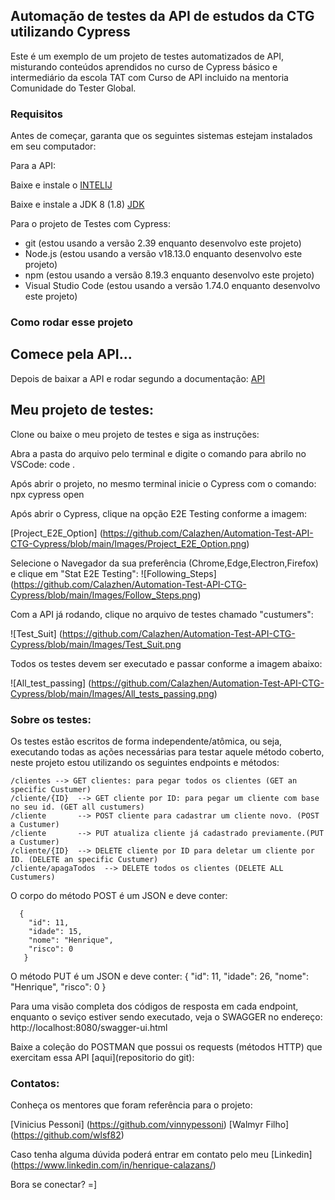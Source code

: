 ## Automação de testes da API de estudos da CTG utilizando Cypress

Este é um exemplo de um projeto de testes automatizados de API, misturando conteúdos aprendidos no curso de Cypress básico e intermediário da escola TAT com Curso de API incluido na mentoria Comunidade do Tester Global. 

### Requisitos

Antes de começar, garanta que os seguintes sistemas estejam instalados em seu computador:

Para a API:

Baixe e instale o [INTELIJ](https://www.jetbrains.com/idea/)

Baixe e instale a JDK 8 (1.8) [JDK](https://www.oracle.com/technetwork/java/javase/downloads/jdk8-downloads-2133151.html)

Para o projeto de Testes com Cypress:
 
- git (estou usando a versão 2.39 enquanto desenvolvo este projeto)
- Node.js (estou usando a versão v18.13.0 enquanto desenvolvo este projeto)
- npm (estou usando a versão 8.19.3 enquanto desenvolvo este projeto)
- Visual Studio Code (estou usando a versão 1.74.0 enquanto desenvolvo este projeto)


### Como rodar esse projeto

## Comece pela API...

Depois de baixar a API e rodar segundo a documentação: [API](https://github.com/vinnypessoni/api-clientes-exemplo-microservico)


## Meu projeto de testes:

Clone ou baixe o meu projeto de testes e siga as instruções:

Abra a pasta do arquivo pelo terminal e digite o comando para abrilo no VSCode: 
    code . 

Após abrir o projeto, no mesmo terminal inicie o Cypress com o comando: 
    npx cypress open


Após abrir o Cypress, clique na opção E2E Testing conforme a imagem:

[Project_E2E_Option] (https://github.com/Calazhen/Automation-Test-API-CTG-Cypress/blob/main/Images/Project_E2E_Option.png)

Selecione o Navegador da sua preferência (Chrome,Edge,Electron,Firefox) e clique em "Stat E2E Testing":
![Following_Steps] (https://github.com/Calazhen/Automation-Test-API-CTG-Cypress/blob/main/Images/Follow_Steps.png)

Com a API já rodando, clique no arquivo de testes chamado "custumers":
 
![Test_Suit] (https://github.com/Calazhen/Automation-Test-API-CTG-Cypress/blob/main/Images/Test_Suit.png

Todos os testes devem ser executado e passar conforme a imagem abaixo: 
 
![All_test_passing] (https://github.com/Calazhen/Automation-Test-API-CTG-Cypress/blob/main/Images/All_tests_passing.png)



### Sobre os testes: 

Os testes estão escritos de forma independente/atômica, ou seja, executando todas as ações necessárias para testar aquele método coberto, neste projeto estou utilizando os seguintes endpoints e métodos:

    /clientes --> GET clientes: para pegar todos os clientes (GET an specific Custumer)
    /cliente/{ID}  --> GET cliente por ID: para pegar um cliente com base no seu id. (GET all custumers)
    /cliente       --> POST cliente para cadastrar um cliente novo. (POST a Custumer)
    /cliente       --> PUT atualiza cliente já cadastrado previamente.(PUT a Custumer)
    /cliente/{ID}  --> DELETE cliente por ID para deletar um cliente por ID. (DELETE an specific Custumer)
    /cliente/apagaTodos  --> DELETE todos os clientes (DELETE ALL Custumers)

          
O corpo do método POST é um JSON e deve conter:

      {
        "id": 11,
        "idade": 15,
        "nome": "Henrique",
        "risco": 0
       }

O método PUT é um JSON e deve conter:
    {
          "id": 11,
          "idade": 26,
          "nome": "Henrique",
          "risco": 0
        }


Para uma visão completa dos códigos de resposta em cada endpoint, enquanto o seviço estiver sendo executado, veja o SWAGGER no endereço: http://localhost:8080/swagger-ui.html    


Baixe a coleção do POSTMAN que possui os requests (métodos HTTP)  que exercitam essa API [aqui](repositorio do git):


### Contatos:

Conheça os mentores que foram referência para o projeto:

[Vinicius Pessoni] (https://github.com/vinnypessoni)
[Walmyr Filho] (https://github.com/wlsf82)

Caso tenha alguma dúvida poderá entrar em contato pelo meu [Linkedin] (https://www.linkedin.com/in/henrique-calazans/)


Bora se conectar? =]
